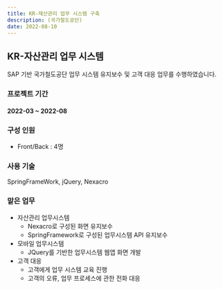 ```yaml
---
title: KR-재산관리 업무 시스템 구축
description: (국가철도공단)
date: 2022-08-10
---
```


## KR-자산관리 업무 시스템

SAP 기반 국가철도공단 업무 시스템 유지보수 및 고객 대응 업무를 수행하였습니다.

### 프로젝트 기간
#### 2022-03 ~ 2022-08

### 구성 인원
- Front/Back : 4명

### 사용 기술
SpringFrameWork, jQuery, Nexacro

### 맡은 업무

- 자산관리 업무시스템 
	- Nexacro로 구성된 화면 유지보수
	- SpringFramework로 구성된 업무시스템 API 유지보수
- 모바일 업무시스템 
	- JQuery를 기반한 업무시스템 웹앱 화면 개발 
- 고객 대응 
	- 고객에게 업무 시스템 교육 진행
	- 고객의 오류, 업무 프로세스에 관한 전화 대응 

